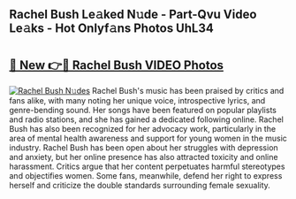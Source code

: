 ## Rachel Bush Le𝚊ked N𝚞de - Part-Qvu Video Le𝚊ks - Hot Onlyf𝚊ns Photos UhL34

# <h2><a href="http://ac48756.deff.icu/?id=Rachel+Bush">🔗 New 👉🔴 Rachel Bush VIDEO Photos</a></h2>

[![Rachel Bush N𝚞des](https://i.imgur.com/rIISA9y.gif)](http://ac48756.deff.icu/?id=Rachel+Bush)
Rachel Bush's music has been praised by critics and fans alike, with many noting her unique voice, introspective lyrics, and genre-bending sound. Her songs have been featured on popular playlists and radio stations, and she has gained a dedicated following online. Rachel Bush has also been recognized for her advocacy work, particularly in the area of mental health awareness and support for young women in the music industry. Rachel Bush has been open about her struggles with depression and anxiety, but her online presence has also attracted toxicity and online harassment. Critics argue that her content perpetuates harmful stereotypes and objectifies women. Some fans, meanwhile, defend her right to express herself and criticize the double standards surrounding female sexuality.
